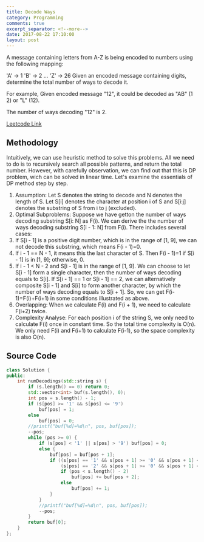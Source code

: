 ```yaml
---
title: Decode Ways
category: Programming
comments: true
excerpt_separator: <!--more-->
date: 2017-08-22 17:10:00
layout: post
---
```

A message containing letters from A-Z is being encoded to numbers using the following mapping:

'A' -> 1
'B' -> 2
...
'Z' -> 26
Given an encoded message containing digits, determine the total number of ways to decode it.

For example,
Given encoded message "12", it could be decoded as "AB" (1 2) or "L" (12).

The number of ways decoding "12" is 2.
<!--more-->

[Leetcode Link](https://leetcode.com/problems/decode-ways)

## Methodology
Intuitively, we can use heuristic method to solve this problems. All we need to do is to recursively search all possible patterns, and return the total number. However, with carefully observation, we can find out that this is DP problem, wich can be solved in linear time. Let's examine the essentials of DP method step by step.
1. Assumption: Let S denotes the string to decode and N denotes the length of S. Let S[i] denotes the character at position i of S and S[i:j] denotes the substring of S from i to j (excluded).
2. Optimal Subproblems: Suppose we have getton the number of ways decoding substring S[i: N] as F(i). We can derive the the number of ways decoding substring S[i - 1: N] from F(i). There includes several cases:
  1. If S[i - 1] is a positive digit number, which is in the range of [1, 9], we can not decode this substring, which means F(i - 1)=0.
  2. If i - 1 == N - 1, it means this the last character of S. Then F(i - 1)=1 if S[i - 1] is in [1, 9]; otherwise, 0.
  3. If i - 1 < N - 2 and S[i - 1] is in the range of [1, 9]. We can choose to let S[i - 1] form a single character, then the number of ways decoding equals to S[i]. If S[i - 1] == 1 or S[i - 1] == 2, we can alternatively composite S[i - 1] and S[i] to form another character, by which the number of ways decoding equals to S[i + 1]. So, we can get F(i-1)=F(i)+F(i+1) in some conditions illustrated as above.
3. Overlapping: When we calculate F(i) and F(i + 1), we need to calculate F(i+2) twice.
4. Complexity Analyse: For each position i of the string S, we only need to calculate F(i) once in constant time. So the total time complexity is O(n). We only need F(i) and F(i+1) to calculate F(i-1), so the space complexity is also O(n).

## Source Code
```C++
class Solution {
public:
    int numDecodings(std::string s) {
        if (s.length() == 0) return 0;
        std::vector<int> buf(s.length(), 0);
        int pos = s.length() - 1;
        if (s[pos] >= '1' && s[pos] <= '9')
            buf[pos] = 1;
        else
            buf[pos] = 0;
        //printf("buf[%d]=%d\n", pos, buf[pos]);
        --pos;
        while (pos >= 0) {
            if (s[pos] < '1' || s[pos] > '9') buf[pos] = 0;
            else {
                buf[pos] = buf[pos + 1];
                if ((s[pos] == '1' && s[pos + 1] >= '0' && s[pos + 1] <= '9') ||
                    (s[pos] == '2' && s[pos + 1] >= '0' && s[pos + 1] <= '6')) {
                    if (pos < s.length() - 2)
                        buf[pos] += buf[pos + 2];
                    else
                        buf[pos] += 1;
                }
            }
            //printf("buf[%d]=%d\n", pos, buf[pos]);
            --pos;
        }
        return buf[0];
    }
};
```
